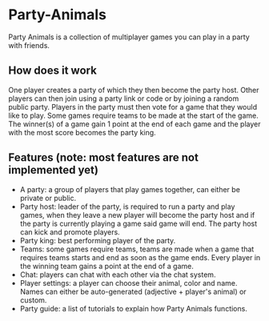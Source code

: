 # Party-Animals

Party Animals is a collection of multiplayer games you can play in a party with friends.

## How does it work

One player creates a party of which they then become the party host. Other players can then join using a party link or code or by joining a random public party. Players in the party must then vote for a game that they would like to play. Some games require teams to be made at the start of the game. The winner(s) of a game gain 1 point at the end of each game and the player with the most score becomes the party king.

## Features (note: most features are not implemented yet)
- A party: a group of players that play games together, can either be private or public.
- Party host: leader of the party, is required to run a party and play games, when they leave a new player will become the party host and if the party is currently playing a game said game will end. The party host can kick and promote players.
- Party king: best performing player of the party.
- Teams: some games require teams, teams are made when a game that requires teams starts and end as soon as the game ends. Every player in the winning team gains a point at the end of a game.
- Chat: players can chat with each other via the chat system.
- Player settings: a player can choose their animal, color and name. Names can either be auto-generated (adjective + player's animal) or custom.
- Party guide: a list of tutorials to explain how Party Animals functions.
